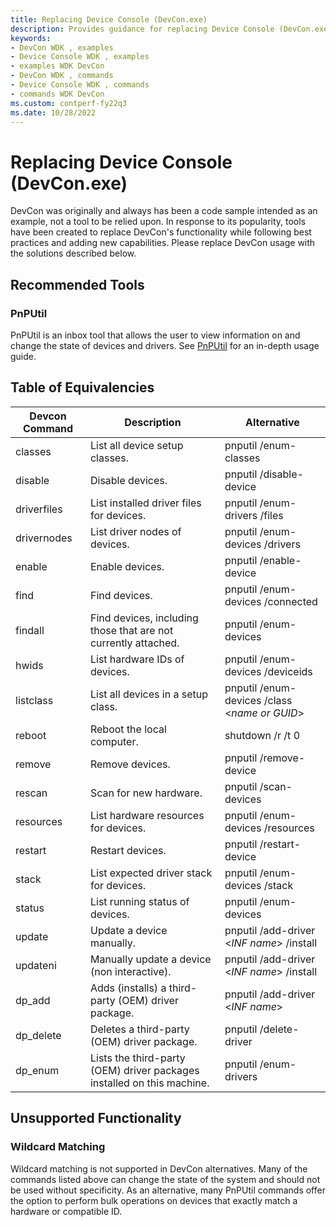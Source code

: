```yaml
---
title: Replacing Device Console (DevCon.exe)
description: Provides guidance for replacing Device Console (DevCon.exe).
keywords:
- DevCon WDK , examples
- Device Console WDK , examples
- examples WDK DevCon
- DevCon WDK , commands
- Device Console WDK , commands
- commands WDK DevCon
ms.custom: contperf-fy22q3
ms.date: 10/28/2022
---
```


# Replacing Device Console (DevCon.exe)

DevCon was originally and always has been a code sample intended as an example, not a tool to be relied upon. In response to its popularity, tools have been created to replace DevCon's functionality while following best practices and adding new capabilities. Please replace DevCon usage with the solutions described below.

## Recommended Tools

### PnPUtil

PnPUtil is an inbox tool that allows the user to view information on and change the state of devices and drivers. See [PnPUtil](pnputil.md) for an in-depth usage guide.

## Table of Equivalencies

| Devcon Command | Description | Alternative |
|---|---|---|
| classes | List all device setup classes. | pnputil /enum-classes |
| disable | Disable devices. | pnputil /disable-device |
| driverfiles | List installed driver files for devices. | pnputil /enum-drivers /files |
| drivernodes | List driver nodes of devices. | pnputil /enum-devices /drivers |
| enable | Enable devices. | pnputil /enable-device |
| find | Find devices. | pnputil /enum-devices /connected |
| findall | Find devices, including those that are not currently attached. | pnputil /enum-devices |
| hwids | List hardware IDs of devices. | pnputil /enum-devices /deviceids |
| listclass | List all devices in a setup class. | pnputil /enum-devices /class \<*name or GUID*\> |
| reboot | Reboot the local computer. | shutdown /r /t 0 |
| remove | Remove devices. | pnputil /remove-device |
| rescan | Scan for new hardware. | pnputil /scan-devices |
| resources | List hardware resources for devices. | pnputil /enum-devices /resources |
| restart | Restart devices. | pnputil /restart-device |
| stack | List expected driver stack for devices. | pnputil /enum-devices /stack |
| status | List running status of devices. | pnputil /enum-devices |
| update | Update a device manually. | pnputil /add-driver \<*INF name*\> /install |
| updateni | Manually update a device (non interactive). | pnputil /add-driver \<*INF name*\> /install |
| dp_add | Adds (installs) a third-party (OEM) driver package. | pnputil /add-driver \<*INF name*\> |
| dp_delete | Deletes a third-party (OEM) driver package. | pnputil /delete-driver |
| dp_enum | Lists the third-party (OEM) driver packages installed on this machine. | pnputil /enum-drivers |

## Unsupported Functionality

### Wildcard Matching

Wildcard matching is not supported in DevCon alternatives. Many of the commands listed above can change the state of the system and should not be used without specificity. As an alternative, many PnPUtil commands offer the option to perform bulk operations on devices that exactly match a hardware or compatible ID.